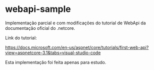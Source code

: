 # webapi-sample

Implementação parcial e com modificações do tutorial de WebApi da documentação oficial do .netcore.

Link do tutorial:

https://docs.microsoft.com/en-us/aspnet/core/tutorials/first-web-api?view=aspnetcore-3.1&tabs=visual-studio-code

Esta implementação foi feita apenas para estudo.
